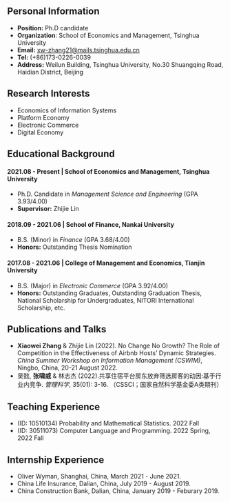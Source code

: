 ## Personal Information
- **Position:** Ph.D candidate
- **Organization**: School of Economics and Management, Tsinghua University
- **Email:** xw-zhang21@mails.tsinghua.edu.cn
- **Tel:** (+86)173-0226-0039
- **Address:** Weilun Building, Tsinghua University, No.30 Shuangqing Road, Haidian District, Beijing

## Research Interests
- Economics of Information Systems
- Platform Economy
- Electronic Commerce
- Digital Economy

## Educational Background
#### 2021.08 - Present | School of Economics and Management, Tsinghua University
- Ph.D. Candidate in *Management Science and Engineering* (GPA 3.93/4.00)
- **Supervisor:** Zhijie Lin

#### 2018.09 - 2021.06 | School of Finance, Nankai University
- B.S. (Minor) in *Finance* (GPA 3.68/4.00)
- **Honors:** Outstanding Thesis Nomination

#### 2017.08 - 2021.06 | College of Management and Economics, Tianjin University
- B.S. (Major) in *Electronic Commerce* (GPA 3.92/4.00)
- **Honors:** Outstanding Graduates, Outstanding Graduation Thesis, National Scholarship for Undergraduates, NITORI International Scholarship, etc.

## Publications and Talks
- **Xiaowei Zhang** & Zhijie Lin (2022). No Change No Growth? The Role of Competition in the Effectiveness of Airbnb Hosts’ Dynamic Strategies. *China Summer Workshop on
Information Management (CSWIM)*, Ningbo, China, 20-21 August 2022.
- 吴懿, **张啸威** & 林志杰 (2022).共享住宿平台房东放弃筛选房客的动因:基于行业内竞争. *管理科学*, 35(01): 3-16. （CSSCI；国家自然科学基金委A类期刊）

## Teaching Experience
- (ID: 10510134) Probability and Mathematical Statistics. 2022 Fall
- (ID: 30511073) Computer Language and Programming. 2022 Spring, 2022 Fall

## Internship Experience
- Oliver Wyman, Shanghai, China, March 2021 - June 2021.
- China Life Insurance, Dalian, China, July 2019 - August 2019.
- China Construction Bank, Dalian, China, January 2019 - Feburary 2019.
